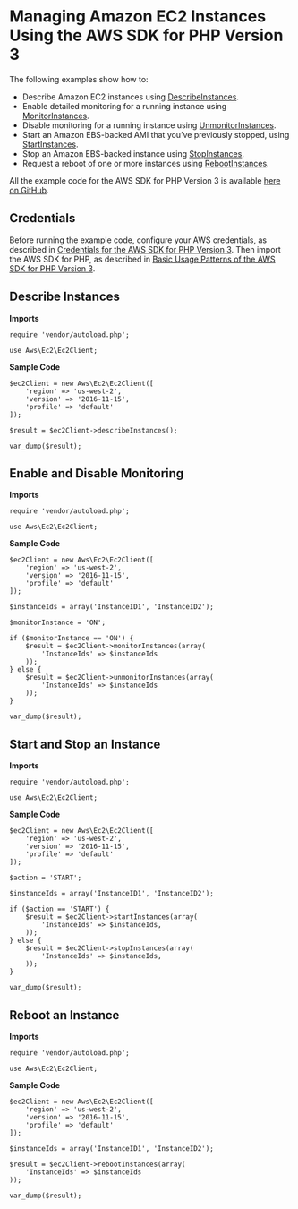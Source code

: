 # Managing Amazon EC2 Instances Using the AWS SDK for PHP Version 3<a name="ec2-examples-managing-instances"></a>

The following examples show how to:
+ Describe Amazon EC2 instances using [DescribeInstances](https://docs.aws.amazon.com/aws-sdk-php/v3/api/api-ec2-2016-11-15.html#describeinstances)\.
+ Enable detailed monitoring for a running instance using [MonitorInstances](https://docs.aws.amazon.com/aws-sdk-php/v3/api/api-ec2-2016-11-15.html#monitorinstances)\.
+ Disable monitoring for a running instance using [UnmonitorInstances](https://docs.aws.amazon.com/aws-sdk-php/v3/api/api-ec2-2016-11-15.html#unmonitorinstances)\.
+ Start an Amazon EBS\-backed AMI that you’ve previously stopped, using [StartInstances](https://docs.aws.amazon.com/aws-sdk-php/v3/api/api-ec2-2016-11-15.html#startinstances)\.
+ Stop an Amazon EBS\-backed instance using [StopInstances](https://docs.aws.amazon.com/aws-sdk-php/v3/api/api-ec2-2016-11-15.html#stopinstances)\.
+ Request a reboot of one or more instances using [RebootInstances](https://docs.aws.amazon.com/aws-sdk-php/v3/api/api-ec2-2016-11-15.html#rebootinstances)\.

All the example code for the AWS SDK for PHP Version 3 is available [here on GitHub](https://github.com/awsdocs/aws-doc-sdk-examples/tree/master/php/example_code)\.

## Credentials<a name="credentials"></a>

Before running the example code, configure your AWS credentials, as described in [Credentials for the AWS SDK for PHP Version 3](guide_credentials.md)\. Then import the AWS SDK for PHP, as described in [Basic Usage Patterns of the AWS SDK for PHP Version 3](getting-started_basic-usage.md)\.

## Describe Instances<a name="describe-instances"></a>

 **Imports** 

```
require 'vendor/autoload.php';

use Aws\Ec2\Ec2Client;
```

 **Sample Code** 

```
$ec2Client = new Aws\Ec2\Ec2Client([
    'region' => 'us-west-2',
    'version' => '2016-11-15',
    'profile' => 'default'
]);

$result = $ec2Client->describeInstances();

var_dump($result);
```

## Enable and Disable Monitoring<a name="enable-and-disable-monitoring"></a>

 **Imports** 

```
require 'vendor/autoload.php';

use Aws\Ec2\Ec2Client;
```

 **Sample Code** 

```
$ec2Client = new Aws\Ec2\Ec2Client([
    'region' => 'us-west-2',
    'version' => '2016-11-15',
    'profile' => 'default'
]);

$instanceIds = array('InstanceID1', 'InstanceID2');

$monitorInstance = 'ON';

if ($monitorInstance == 'ON') {
    $result = $ec2Client->monitorInstances(array(
        'InstanceIds' => $instanceIds
    ));
} else {
    $result = $ec2Client->unmonitorInstances(array(
        'InstanceIds' => $instanceIds
    ));
}

var_dump($result);
```

## Start and Stop an Instance<a name="start-and-stop-an-instance"></a>

 **Imports** 

```
require 'vendor/autoload.php';

use Aws\Ec2\Ec2Client;
```

 **Sample Code** 

```
$ec2Client = new Aws\Ec2\Ec2Client([
    'region' => 'us-west-2',
    'version' => '2016-11-15',
    'profile' => 'default'
]);

$action = 'START';

$instanceIds = array('InstanceID1', 'InstanceID2');

if ($action == 'START') {
    $result = $ec2Client->startInstances(array(
        'InstanceIds' => $instanceIds,
    ));
} else {
    $result = $ec2Client->stopInstances(array(
        'InstanceIds' => $instanceIds,
    ));
}

var_dump($result);
```

## Reboot an Instance<a name="reboot-an-instance"></a>

 **Imports** 

```
require 'vendor/autoload.php';

use Aws\Ec2\Ec2Client;
```

 **Sample Code** 

```
$ec2Client = new Aws\Ec2\Ec2Client([
    'region' => 'us-west-2',
    'version' => '2016-11-15',
    'profile' => 'default'
]);

$instanceIds = array('InstanceID1', 'InstanceID2');

$result = $ec2Client->rebootInstances(array(
    'InstanceIds' => $instanceIds
));

var_dump($result);
```